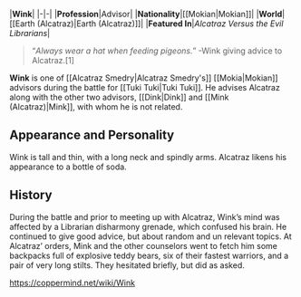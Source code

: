 |**Wink**|
|-|-|
|**Profession**|Advisor|
|**Nationality**|[[Mokian\|Mokian]]|
|**World**|[[Earth (Alcatraz)\|Earth (Alcatraz)]]|
|**Featured In**|*Alcatraz Versus the Evil Librarians*|

>“*Always wear a hat when feeding pigeons.*”
\-Wink giving advice to Alcatraz.[1]


**Wink** is one of [[Alcatraz Smedry\|Alcatraz Smedry's]] [[Mokia\|Mokian]] advisors during the battle for [[Tuki Tuki\|Tuki Tuki]]. He advises Alcatraz along with the other two advisors, [[Dink\|Dink]] and [[Mink (Alcatraz)\|Mink]], with whom he is not related.

## Appearance and Personality
Wink is tall and thin, with a long neck and spindly arms. Alcatraz likens his appearance to a bottle of soda.

## History
During the battle and prior to meeting up with Alcatraz, Wink’s mind was affected by a Librarian disharmony grenade, which confused his brain. He continued to give good advice, but about random and un relevant topics. At Alcatraz’ orders, Mink and the other counselors went to fetch him some backpacks full of explosive teddy bears, six of their fastest warriors, and a pair of very long stilts. They hesitated briefly, but did as asked.




https://coppermind.net/wiki/Wink